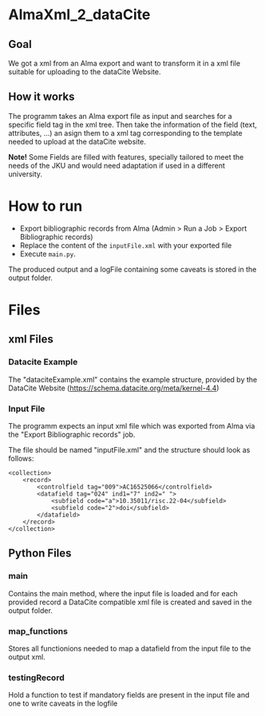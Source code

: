 # AlmaXml_2_dataCite
## Goal
We got a xml from an Alma export and want to transform it in a xml file suitable for uploading to the dataCite Website.

## How it works
The programm takes an Alma export file as input and searches for a specific field tag in the xml tree. Then take the information of the field (text, attributes, ...) an asign them to a xml tag corresponding to the template needed to upload at the dataCite website.

**Note!** Some Fields are filled with features, specially tailored to meet the needs of the JKU and would need adaptation if used in a different university.

# How to run
* Export bibliographic records from Alma (Admin > Run a Job > Export Bibliographic records)
* Replace the content of the `inputFile.xml` with your exported file
* Execute `main.py`.

The produced output and a logFile containing some caveats is stored in the output folder.

# Files
## xml Files
### Datacite Example
 The "dataciteExample.xml" contains the example structure, provided by the DataCite Website (https://schema.datacite.org/meta/kernel-4.4)

### Input File
The programm expects an input xml file which was exported from Alma via the "Export Bibliographic records" job.

The file should be named "inputFile.xml" and the structure should look as follows:
```
<collection>
    <record>
        <controlfield tag="009">AC16525066</controlfield>
        <datafield tag="024" ind1="7" ind2=" ">
            <subfield code="a">10.35011/risc.22-04</subfield>
            <subfield code="2">doi</subfield>
        </datafield>
    </record>
</collection>
```
## Python Files
### main
Contains the main method, where the input file is loaded and for each provided record a DataCite compatible xml file is created and saved in the output folder.

### map_functions
Stores all functionions needed to map a datafield from the input file to the output xml.

### testingRecord
Hold a function to test if mandatory fields are present in the input file and one to write caveats in the logfile